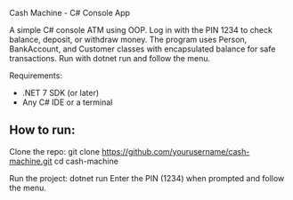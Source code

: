 Cash Machine - C# Console App

A simple C# console ATM using OOP. Log in with the PIN 1234 to check balance, deposit, or withdraw money.
The program uses Person, BankAccount, and Customer classes with encapsulated balance for safe transactions. Run with dotnet run and follow the menu.

Requirements:
- .NET 7 SDK (or later)
- Any C# IDE or a terminal

How to run:
-------------------------------------------------------------
Clone the repo:
git clone https://github.com/yourusername/cash-machine.git
cd cash-machine

Run the project:
dotnet run
Enter the PIN (1234) when prompted and follow the menu.
